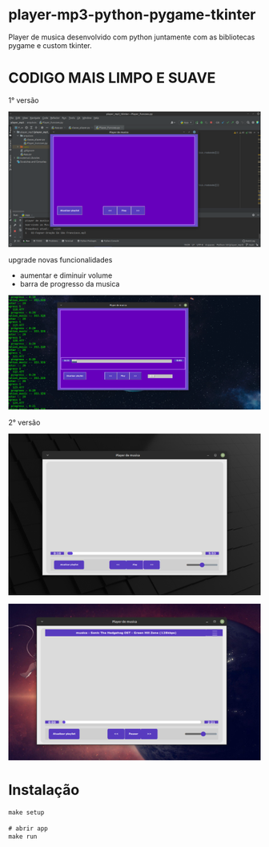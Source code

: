# player-mp3-python-pygame-tkinter
Player de musica desenvolvido com python juntamente com as bibliotecas pygame e custom tkinter.


# CODIGO MAIS LIMPO E SUAVE

1° versão

![alt text](https://github.com/Felipe500/player-mp3-python-pygame-tkinter/blob/main/screen_v0.1.png?raw=true)

upgrade novas funcionalidades 
- aumentar e diminuir volume
- barra de progresso da musica 

![alt text](https://github.com/Felipe500/player-mp3-python-pygame-tkinter/blob/main/screen_v0.2.png?raw=true)


2° versão

![alt text](https://github.com/Felipe500/player-mp3-python-pygame-tkinter/blob/main/screen_v0.3.png?raw=true)

![alt text](https://github.com/Felipe500/player-mp3-python-pygame-tkinter/blob/main/screen_v0.4.png?raw=true)

# Instalação
    make setup

    # abrir app
    make run
